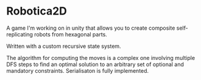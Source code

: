 # Robotica2D

A game I'm working on in unity that allows you to create composite self-replicating robots from hexagonal parts.

Written with a custom recursive state system.

The algorithm for computing the moves is a complex one involving multiple DFS steps to find an optimal solution to an arbitrary set of optional and mandatory constraints. Serialisaton is fully implemented.
